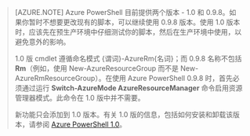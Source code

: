 > [AZURE.NOTE] Azure PowerShell 目前提供两个版本 - 1.0 和 0.9.8。如果你暂时不想要更改现有的脚本，可以继续使用 0.9.8 版本。使用 1.0 版本时，应该先在预生产环境中仔细测试你的脚本，然后在生产环境中使用，以避免意外的影响。
>
> 1\.0 版 cmdlet 遵循命名模式 {谓词}-AzureRm{名词}；而 0.9.8 名称不包括 **Rm**（例如，使用 New-AzureResourceGroup 而不是 New-AzureRmResourceGroup）。在使用 Azure PowerShell 0.9.8 时，首先必须通过运行 **Switch-AzureMode AzureResourceManager** 命令启用资源管理器模式。此命令在 1.0 版中并不需要。
>
> 新功能只会添加到 1.0 版本。有关 1.0 版的信息，包括如何安装和卸载该版本，请参阅 [Azure PowerShell 1.0](https://azure.microsoft.com/blog/azps-1-0/)。

<!---HONumber=Mooncake_0104_2016-->